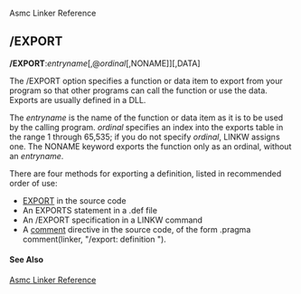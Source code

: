 Asmc Linker Reference

## /EXPORT

**/EXPORT**:_entryname_[,@_ordinal_[,NONAME]][,DATA]

The /EXPORT option specifies a function or data item to export from your program so that other programs can call the function or use the data. Exports are usually defined in a DLL.

The _entryname_ is the name of the function or data item as it is to be used by the calling program. _ordinal_ specifies an index into the exports table in the range 1 through 65,535; if you do not specify _ordinal_, LINKW assigns one. The NONAME keyword exports the function only as an ordinal, without an _entryname_.

There are four methods for exporting a definition, listed in recommended order of use:

- [EXPORT](../../directive/proc.md) in the source code
- An EXPORTS statement in a .def file
- An /EXPORT specification in a LINKW command
- A [comment](../../directive/dot-pragma.md) directive in the source code, of the form .pragma comment(linker, "/export: definition ").

#### See Also

[Asmc Linker Reference](readme.md)
